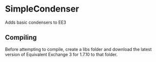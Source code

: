 # SimpleCondenser
Adds basic condensers to EE3

## Compiling

Before attempting to compile, create a libs folder and download the latest version of Equivalent Exchange 3 for 1.7.10 to that folder.